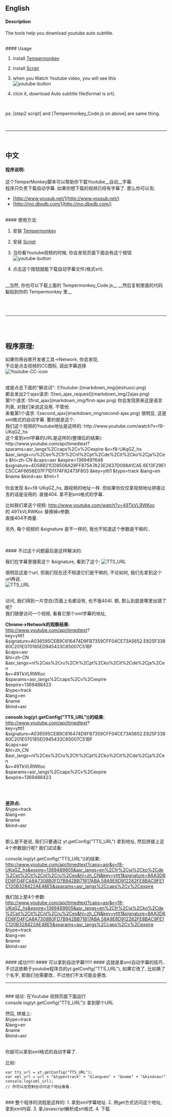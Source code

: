 ## English


#### Description
The tools help you download youtube auto subtitle.

<br>
#### Usage

1. install [Tempermonkey](https://chrome.google.com/webstore/detail/tampermonkey/dhdgffkkebhmkfjojejmpbldmpobfkfo?utm_source=chrome-ntp-icon)

2. install [Script](http://userscripts.org/scripts/show/168581)

3. when you Watch Youtube video, you will see this  
![youtube-button](markdown_img/youtube-button.png)  

4. click it, download Auto subtitle file(format is srt).



<br>

ps: [step2 script] and [Tempermonkey_Code.js on above] are same thing.

<br>

---

<br>

## 中文


#### 程序说明:  

这个TemperMonkey脚本可以帮助你下载Youtube__自动__字幕.  
程序只负责下载自动字幕. 如果你想下载的视频已经有字幕了. 那么你可以去:  

* [http://www.yousub.net/](http://www.yousub.net/)
* [http://mo.dbxdb.com/](http://mo.dbxdb.com/)


<br>
#### 使用方法:


1. 安装 [Tempermonkey](https://chrome.google.com/webstore/detail/tampermonkey/dhdgffkkebhmkfjojejmpbldmpobfkfo?utm_source=chrome-ntp-icon)

2. 安装 [Script](http://userscripts.org/scripts/show/168581)

3. 当你看Youtube视频的时候, 你会发现页面下面会有这个按钮  
![youtube-button](markdown_img/youtube-button.png)  

4. 点击这个按钮就能下载自动字幕文件(格式srt).



<br>
__当然, 你也可以下载上面的 Tempermonkey_Code.js__   
__然后复制里面的代码黏贴到你的 Tempermonkey 里__   
<br><br><br><br>

---


<br><br>
## 程序原理:  

如果你用谷歌开发者工具->Network, 你会发现,  
不论是点击视频的CC图标, 调出字幕选择    
![Youtube-CC-icon](markdown_img/cc.png)  

<br>
或是点击下面的"解说词":  
![Youtube-](markdown_img/jieshuoci.png)  

<br>
都会发出2个ajax请求:  
![two_ajax_request](markdown_img/2ajax.png)  

<br>
第1个请求:  
![first_ajax](markdown_img/first-ajax.png)  
你会发现原来这是语言列表, 对我们来说这没用. 不管他.

<br>
来看第1个请求:  
![second_ajax](markdown_img/second-ajax.png)  
很明显, 这是xml格式的自动字幕. 要的就是这个.



<br>
我们这个视频的Youtube地址是这样的:  
http://www.youtube.com/watch?v=f8-UKqGZ_hs


<br>
这个拿到xml字幕的URL是这样的(整理后的结果):  
http://www.youtube.com/api/timedtext?  
sparams=asr_langs%2Ccaps%2Cv%2Cexpire  
&v=f8-UKqGZ_hs  
&asr_langs=ru%2Cen%2Cfr%2Cnl%2Cpt%2Cde%2Cit%2Cko%2Cja%2Ces  
&hl=zh-CN  
&caps=asr  
&expire=1369497648  
&signature=4D58B21CD8508A28FF875A7A23E2637D098A1CAE.6E13F29E1C5CCAF6658E07F71D1174F82473F803  
&key=yttt1  
&type=track  
&lang=en  
&name  
&kind=asr  
&fmt=1  


<br>
<br>
你会发现 &v=f8-UKqGZ_hs, 跟视频的地址一样.  
但如果你仅仅拿视频地址拼接过去的话是没用的. 直接404. 拿不到xml格式的字幕.  

比如我们拿这个视频: http://www.youtube.com/watch?v=49TkVLRWKoc  
的 49TkVLRWKoc 替换掉v参数.  
直接404不商量.   


另外, 每个视频的 &signature 是不一样的, 我也不知道这个参数是干嘛的..  


<br>
<br>
#### 不过这个问题最后是这样解决的:

我们在字幕里搜索这个 &signature, 看到了这个:
![TTS_URL](markdown_img/TTS_URL.png)   

很明显这是个url, 但我们现在还不知道它们是干嘛的, 不论如何, 我们先拿到这个url再说.  
![TTS_URL](markdown_img/console.log.TTS_URL.png)  


<br>
访问, 我们得到一片空白(页面上毛都没有, 也不报404).  
额, 那么到底是哪里出错了呢?  



<br>
我们随便访问一个视频, 看看它那个xml字幕的地址,

__Chrome->Network的观察结果:__  
http://www.youtube.com/api/timedtext?   
key=yttt1  
&signature=A036595CEB9C616474D9FB7359CFF04CE73A5652.E825F33880C201E070185ED945433C65007C51BF  
&caps=asr  
&hl=zh-CN  
&asr_langs=nl%2Ces%2Cru%2Cfr%2Cpt%2Cko%2Cit%2Cde%2Cja%2Cen  
&v=49TkVLRWKoc  
&sparams=asr_langs%2Ccaps%2Cv%2Cexpire  
&expire=1369488423  
&type=track  
&lang=en  
&name  
&kind=asr  


__console.log(yt.getConfig("TTS_URL"))的结果:__  
http://www.youtube.com/api/timedtext?  
key=yttt1  
&signature=A036595CEB9C616474D9FB7359CFF04CE73A5652.E825F33880C201E070185ED945433C65007C51BF  
&caps=asr  
&hl=zh_CN  
&asr_langs=nl%2Ces%2Cru%2Cfr%2Cpt%2Cko%2Cit%2Cde%2Cja%2Cen  
&v=49TkVLRWKoc  
&sparams=asr_langs%2Ccaps%2Cv%2Cexpire  
&expire=1369488423  



<br>
<br>

__差异点:__  
&type=track  
&lang=en  
&name  
&kind=asr  

<br>
那么是不是说, 我们只要通过 yt.getConfig("TTS_URL") 拿到地址, 然后拼接上这4个参数就行呢?  
我们试试看:  


console.log(yt.getConfig("TTS_URL"))的结果:  
http://www.youtube.com/api/timedtext?caps=asr&v=f8-UKqGZ_hs&expire=1369489805&asr_langs=en%2Cfr%2Cja%2Cko%2Cde%2Cpt%2Cit%2Cnl%2Cru%2Ces&hl=zh_CN&key=yttt1&signature=8AA3D6ED8FD4FCA8A7308B0FD7B942BB71817ABA.58A9E8D912282FE8BAC9FE1C120B328422AE48E5&sparams=asr_langs%2Ccaps%2Cv%2Cexpire




我们加上那4个参数:  
http://www.youtube.com/api/timedtext?caps=asr&v=f8-UKqGZ_hs&expire=1369489805&asr_langs=en%2Cfr%2Cja%2Cko%2Cde%2Cpt%2Cit%2Cnl%2Cru%2Ces&hl=zh_CN&key=yttt1&signature=8AA3D6ED8FD4FCA8A7308B0FD7B942BB71817ABA.58A9E8D912282FE8BAC9FE1C120B328422AE48E5&sparams=asr_langs%2Ccaps%2Cv%2Cexpire  
&type=track  
&lang=en  
&name  
&kind=asr  


<br>
#### 成功!!!!!!
#### 可以拿到自动字幕!!!!!!
#### 这就是拿xml自动字幕的技巧..不过这依赖于youtube程序员的yt.getConfig("TTS_URL"), 如果它改了, 比如换了个名字, 那我们也需要改.. 不过他们不太可能会更改.
<br>



----

<br>
### 结论:
在Youtube 视频页面下面运行 console.log(yt.getConfig("TTS_URL")) 拿到那个URL  

然后, 拼接上:   
&type=track  
&lang=en  
&name  
&kind=asr  

<br>
你就可以拿到xml格式的自动字幕了.  

比如:  

	var tts_url = yt.getConfig("TTS_URL");
	var xml_url = url + "&type=track" + "&lang=en" + "&name" + "&kind=asr"
	console.log(xml_url);
	// 你可以在控制台访问这个地址看看.


<br>
### 整个程序的流程是这样的:
1. 拿到xml字幕地址.
2. 用get方式访问这个地址, 拿到xml内容.
3. 拿Javascript解析成srt格式.
4. 下载.



<br>
<br>
<br>		
<br>
<br>